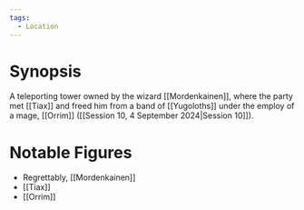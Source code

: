 ```yaml
---
tags:
  - Location
---
```

# Synopsis
A teleporting tower owned by the wizard [[Mordenkainen]], where the party met [[Tiax]] and freed him from a band of [[Yugoloths]] under the employ of a mage, [[Orrim]] ([[Session 10, 4 September 2024|Session 10]]).
# Notable Figures
- Regrettably, [[Mordenkainen]]
- [[Tiax]]
- [[Orrim]]
